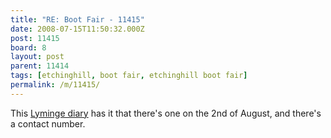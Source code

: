 ```yaml
---
title: "RE: Boot Fair - 11415"
date: 2008-07-15T11:50:32.000Z
post: 11415
board: 8
layout: post
parent: 11414
tags: [etchinghill, boot fair, etchinghill boot fair]
permalink: /m/11415/
---
```

This <a href="http://www.lyminge.org.uk/newsletter/diary.html">Lyminge diary</a> has it that there's one on the 2nd of August, and there's a contact number.
